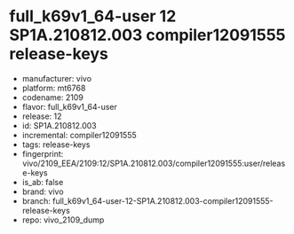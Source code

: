 # full_k69v1_64-user 12 SP1A.210812.003 compiler12091555 release-keys
- manufacturer: vivo
- platform: mt6768
- codename: 2109
- flavor: full_k69v1_64-user
- release: 12
- id: SP1A.210812.003
- incremental: compiler12091555
- tags: release-keys
- fingerprint: vivo/2109_EEA/2109:12/SP1A.210812.003/compiler12091555:user/release-keys
- is_ab: false
- brand: vivo
- branch: full_k69v1_64-user-12-SP1A.210812.003-compiler12091555-release-keys
- repo: vivo_2109_dump
